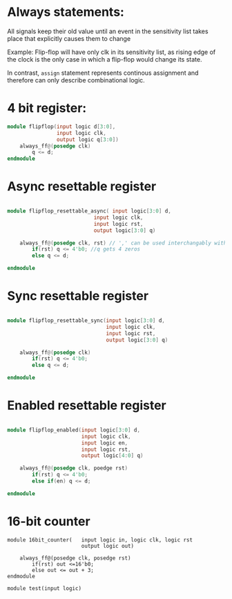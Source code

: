 # Always statements:

All signals keep their old value until an event in the sensitivity list takes place that explicitly causes them to change

Example: Flip-flop will have only clk in its sensitivity list, as rising edge of the clock is the only case in which a flip-flop would change its state.

In contrast, ```assign``` statement represents continous assignment and therefore can only describe combinational logic.

# 4 bit register:
```Verilog
module flipflop(input logic d[3:0],
                input logic clk,
                output logic q[3:0])
    always_ff@(posedge clk)
        q <= d;
endmodule
```

# Async resettable register
```Verilog

module flipflop_resettable_async( input logic[3:0] d,
                            input logic clk,
                            input logic rst,
                            output logic[3:0] q)

    always_ff@(posedge clk, rst) // ',' can be used interchangably with 'or'
        if(rst) q <= 4'b0; //q gets 4 zeros
        else q <= d;

endmodule
```

# Sync resettable register
```Verilog

module flipflop_resettable_sync(input logic[3:0] d,
                                input logic clk,
                                input logic rst,
                                output logic[3:0] q)

    always_ff@(posedge clk)
        if(rst) q <= 4'b0;
        else q <= d;

endmodule
```

# Enabled resettable register
```Verilog

module flipflop_enabled(input logic[3:0] d,
                        input logic clk,
                        input logic en,
                        input logic rst,
                        output logic[4:0] q)

    always_ff@(posedge clk, poedge rst)
        if(rst) q <= 4'b0;
        else if(en) q <= d;

endmodule
```

# 16-bit counter

```
module 16bit_counter(   input logic in, logic clk, logic rst
                        output logic out)

    always_ff@(posedge clk, posedge rst)
        if(rst) out <=16'b0;
        else out <= out + 3;
endmodule
```

```
module test(input logic)
